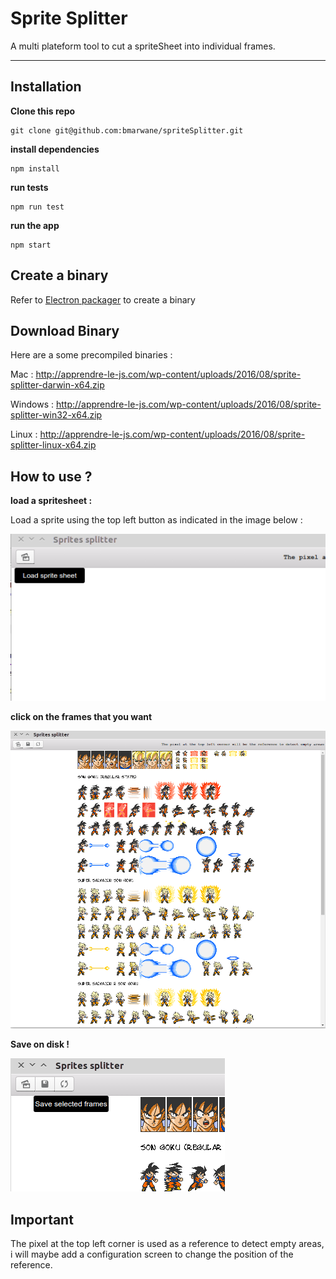 Sprite Splitter
===================

A multi plateform tool to cut a spriteSheet into individual frames.

----------


Installation
-------------
**Clone this repo**
```
git clone git@github.com:bmarwane/spriteSplitter.git
```
**install dependencies**
```
npm install
```
**run tests**
```
npm run test
```
**run the app**
```
npm start
```

Create a binary
---------------

Refer to [Electron packager](https://github.com/electron-userland/electron-packager) to create a binary

Download Binary
---------------

Here are a some precompiled binaries : 

Mac : http://apprendre-le-js.com/wp-content/uploads/2016/08/sprite-splitter-darwin-x64.zip

Windows : http://apprendre-le-js.com/wp-content/uploads/2016/08/sprite-splitter-win32-x64.zip

Linux : http://apprendre-le-js.com/wp-content/uploads/2016/08/sprite-splitter-linux-x64.zip


How to use ?
------------

**load a spritesheet :** 

Load a sprite using the top left button as indicated in the image below : 


![](/Screenshots/load_sprite.png?raw=true)

**click on the frames that you want** 

![](/Screenshots/choose_frame.png?raw=true)

**Save on disk !**

![](/Screenshots/save_frames.png?raw=true)



Important
---------

The pixel at the top left corner is used as a reference to detect empty areas, i will maybe add a configuration screen to change the position of the reference.

